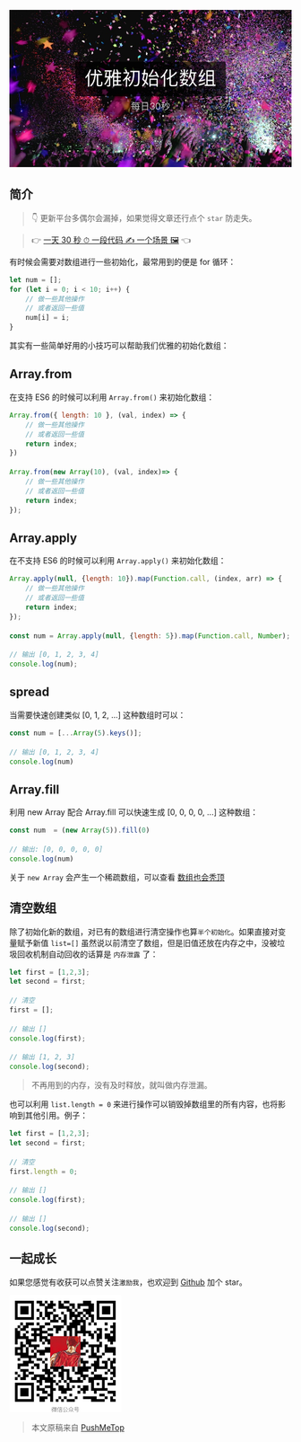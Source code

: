 <!-- 优雅初始化数组 -->

![封面](https://raw.githubusercontent.com/pushmetop/resource/master/30-seconds-for-everyday/init-array/poster.png)

## 简介

> 👇 更新平台多偶尔会漏掉，如果觉得文章还行点个 `star` 防走失。


> 👉 [一天 30 秒 ⏱ 一段代码 ✍️ 一个场景 🖼](https://github.com/pushmetop/30-seconds-for-everyday) 👈

有时候会需要对数组进行一些初始化，最常用到的便是 for 循环：

```javascript
let num = [];
for (let i = 0; i < 10; i++) {
    // 做一些其他操作
    // 或者返回一些值
    num[i] = i;
}
```

其实有一些简单好用的小技巧可以帮助我们优雅的初始化数组：

## Array.from

在支持 ES6 的时候可以利用 `Array.from()` 来初始化数组：

```javascript
Array.from({ length: 10 }, (val, index) => {
    // 做一些其他操作
    // 或者返回一些值
    return index;
})

Array.from(new Array(10), (val, index)=> {
    // 做一些其他操作
    // 或者返回一些值
    return index;
});
```

## Array.apply

在不支持 ES6 的时候可以利用 `Array.apply()` 来初始化数组：

```javascript
Array.apply(null, {length: 10}).map(Function.call, (index, arr) => {
    // 做一些其他操作
    // 或者返回一些值
    return index;
});

const num = Array.apply(null, {length: 5}).map(Function.call, Number);

// 输出 [0, 1, 2, 3, 4]
console.log(num);
```

## spread

当需要快速创建类似 [0, 1, 2, ...] 这种数组时可以：

```javascript
const num = [...Array(5).keys()];

// 输出 [0, 1, 2, 3, 4]
console.log(num)
```

## Array.fill

利用 new Array 配合 Array.fill 可以快速生成 [0, 0, 0, 0, ...] 这种数组：

```javascript
const num  = (new Array(5)).fill(0)

// 输出: [0, 0, 0, 0, 0]
console.log(num)
```

关于 `new Array` 会产生一个稀疏数组，可以查看 [数组也会秃顶](https://github.com/pushmetop/30-seconds-for-everyday/blob/master/posts/sparse-array.md)

## 清空数组

除了初始化新的数组，对已有的数组进行清空操作也算`半个初始化`。如果直接对变量赋予新值 `list=[]` 虽然说以前清空了数组，但是旧值还放在内存之中，没被垃圾回收机制自动回收的话算是 `内存泄露` 了：

```javascript
let first = [1,2,3];
let second = first;

// 清空
first = [];

// 输出 []
console.log(first);

// 输出 [1, 2, 3]
console.log(second);
```

> 不再用到的内存，没有及时释放，就叫做内存泄漏。

也可以利用 `list.length = 0` 来进行操作可以销毁掉数组里的所有内容，也将影响到其他引用。例子：


```javascript
let first = [1,2,3];
let second = first;

// 清空
first.length = 0;

// 输出 []
console.log(first);

// 输出 []
console.log(second);
```

## 一起成长

如果您感觉有收获可以点赞关注`激励我`，也欢迎到 [Github](https://github.com/pushmetop/30-seconds-for-everyday) 加个 star。

![微信公众号](https://raw.githubusercontent.com/pushmetop/resource/master/donate/pushmetop.png)

> 本文原稿来自 [PushMeTop](https://github.com/pushmetop)